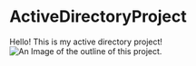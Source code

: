 # ActiveDirectoryProject
Hello! This is my active directory project!
![An Image of the outline of this project.](https://github.com/user-attachments/assets/8f84359d-5e20-4aa4-acb5-d8ca8aadf70d)

